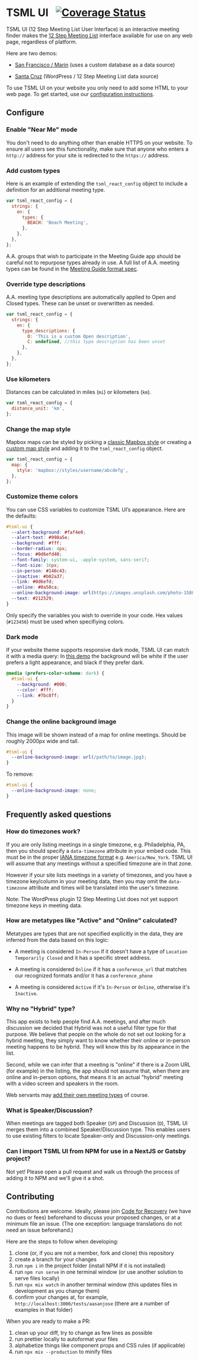 # TSML UI &nbsp; [![Coverage Status](https://coveralls.io/repos/github/code4recovery/tsml-ui/badge.svg?branch=main)](https://coveralls.io/github/code4recovery/tsml-ui?branch=main)

TSML UI (12 Step Meeting List User Interface) is an interactive meeting finder makes the [12 Step Meeting List](https://github.com/code4recovery/12-step-meeting-list) interface available for use on any web page, regardless of platform.

Here are two demos:

- [San Francisco / Marin](https://aasfmarin.org/meetings) (uses a custom database as a data source)

- [Santa Cruz](https://aasantacruz.org/meeting-guide/) (WordPress / 12 Step Meeting List data source)

To use TSML UI on your website you only need to add some HTML to your web page. To get started, use our [configuration instructions](https://tsml-ui.code4recovery.org).

## Configure

### Enable "Near Me" mode

You don't need to do anything other than enable HTTPS on your website. To ensure all users see this functionality, make sure that anyone who enters a `http://` address for your site is redirected to the `https://` address.

### Add custom types

Here is an example of extending the `tsml_react_config` object to include a definition for an additional meeting type.

```js
var tsml_react_config = {
  strings: {
    en: {
      types: {
        BEACH: 'Beach Meeting',
      },
    },
  },
};
```

A.A. groups that wish to participate in the Meeting Guide app should be careful not to repurpose types already in use. A full list of A.A. meeting types can be found in the [Meeting Guide format spec](https://github.com/code4recovery/spec).

### Override type descriptions

A.A. meeting type descriptions are automatically applied to Open and Closed types. These can be unset or overwritten as needed.

```js
var tsml_react_config = {
  strings: {
    en: {
      type_descriptions: {
        O: 'This is a custom Open description',
        C: undefined, //this type description has been unset
      },
    },
  },
};
```

### Use kilometers

Distances can be calculated in miles (`mi`) or kilometers (`km`).

```js
var tsml_react_config = {
  distance_unit: 'km',
};
```

### Change the map style

Mapbox maps can be styled by picking a [classic Mapbox style](https://docs.mapbox.com/api/maps/styles/#classic-mapbox-styles) or creating a [custom map style](https://docs.mapbox.com/studio-manual/guides/map-styling/) and adding it to the `tsml_react_config` object.

```js
var tsml_react_config = {
  map: {
    style: 'mapbox://styles/username/abcdefg',
  },
};
```

### Customize theme colors

You can use CSS variables to customize TSML UI’s appearance. Here are the defaults:

```css
#tsml-ui {
  --alert-background: #faf4e0;
  --alert-text: #998a5e;
  --background: #fff;
  --border-radius: 4px;
  --focus: #0d6efd40;
  --font-family: system-ui, -apple-system, sans-serif;
  --font-size: 16px;
  --in-person: #146c43;
  --inactive: #b02a37;
  --link: #0d6efd;
  --online: #0a58ca;
  --online-background-image: url(https://images.unsplash.com/photo-1588196749597-9ff075ee6b5b?crop=entropy&cs=tinysrgb&fit=crop&fm=jpg&h=1440&ixid=MnwxfDB8MXxhbGx8fHx8fHx8fHwxNjIyMTIzODkw&ixlib=rb-1.2.1&q=80&utm_campaign=api-credit&utm_medium=referral&utm_source=unsplash_source&w=1920);
  --text: #212529;
}
```

Only specify the variables you wish to override in your code. Hex values (`#123456`) must be used when specifiying colors.

### Dark mode

If your website theme supports responsive dark mode, TSML UI can match it with a media query: In [this demo](https://tsml-ui.code4recovery.org/tests/aasanjose.html) the background will be white if the user prefers a light appearance, and black if they prefer dark.

```css
@media (prefers-color-scheme: dark) {
  #tsml-ui {
    --background: #000;
    --color: #fff;
    --link: #7bc8ff;
  }
}
```

### Change the online background image

This image will be shown instead of a map for online meetings. Should be roughly 2000px wide and tall.

```css
#tsml-ui {
  --online-background-image: url(/path/to/image.jpg);
}
```

To remove:

```css
#tsml-ui {
  --online-background-image: none;
}
```

## Frequently asked questions

### How do timezones work?

If you are only listing meetings in a single timezone, e.g. Philadelphia, PA, then you should specify a `data-timezone` attribute in your embed code. This must be in the proper [IANA timezone format](https://en.wikipedia.org/wiki/List_of_tz_database_time_zones) e.g. `America/New_York`. TSML UI will assume that any meetings without a specified timezone are in that zone.

However if your site lists meetings in a variety of timezones, and you have a timezone key/column in your meeting data, then you may omit the `data-timezone` attribute and times will be translated into the user's timezone.

Note: The WordPress plugin 12 Step Meeting List does not yet support timezone keys in meeting data.

### How are metatypes like "Active" and "Online" calculated?

Metatypes are types that are not specified explicitly in the data, they are inferred from the data based on this logic:

- A meeting is considered `In-Person` if it doesn't have a type of `Location Temporarily Closed` and it has a specific street address.

- A meeting is considered `Online` if it has a `conference_url` that matches our recognized formats and/or it has a `conference_phone`

- A meeting is considered `Active` if it's `In-Person` or `Online`, otherwise it's `Inactive`.

### Why no "Hybrid" type?

This app exists to help people find A.A. meetings, and after much discussion we decided that Hybrid was not a useful filter type for that purpose. We believe that people on the whole do not set out looking for a hybrid meeting, they simply want to know whether their online or in-person meeting happens to be hybrid. They will know this by its appearance in the list.

Second, while we can infer that a meeting is "online" if there is a Zoom URL (for example) in the listing, the app should not assume that, when there are online and in-person options, that means it is an actual "hybrid" meeting with a video screen and speakers in the room.

Web servants may [add their own meeting types](#add-custom-types) of course.

### What is Speaker/Discussion?

When meetings are tagged both Speaker (`SP`) and Discussion (`D`), TSML UI merges them into a combined Speaker/Discussion type. This enables users to use existing filters to locate Speaker-only and Discussion-only meetings.

### Can I import TSML UI from NPM for use in a NextJS or Gatsby project?

Not yet! Please open a pull request and walk us through the process of adding it to NPM and we'll give it a shot.

## Contributing

Contributions are welcome. Ideally, please join [Code for Recovery](https://code4recovery.org/) (we have no dues or fees) beforehand to discuss your proposed changes, or at a minimum file an issue. (The one exception: language translations do not need an issue beforehand.)

Here are the steps to follow when developing:

1. clone (or, if you are not a member, fork and clone) this repository
1. create a branch for your changes
1. run `npm i` in the project folder (install NPM if it is not installed)
1. run `npm run serve` in one terminal window (or use another solution to serve files locally)
1. run `npx mix watch` in another terminal window (this updates files in development as you change them)
1. confirm your changes at, for example, `http://localhost:3000/tests/aasanjose` (there are a number of examples in that folder)

When you are ready to make a PR:

1. clean up your diff, try to change as few lines as possible
1. run prettier locally to autoformat your files
1. alphabetize things like component props and CSS rules (if applicable)
1. run `npx mix --production` to minify files
